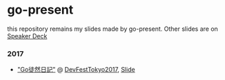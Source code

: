 # go-present

this repository remains my slides made by go-present.
Other slides are on [Speaker Deck](https://speakerdeck.com/mom0tomo)

### 2017

- ["Go徒然日記"](http://go-talks.appspot.com/github.com/mom0tomo/go-present/2017/10/DevFestTokyo2017/present.slide) @ [DevFestTokyo2017](https://tokyo.gdgjapan.org/), [Slide](/2017/10/DevFestTokyo2017/present.slide)
